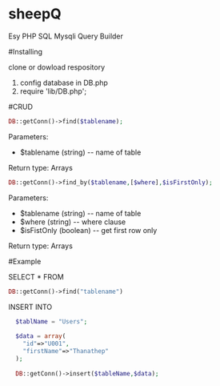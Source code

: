 # sheepQ
Esy PHP SQL Mysqli  Query Builder


#Installing

clone or dowload respository

  1. config database in DB.php
  2. require 'lib/DB.php';
  
#CRUD 

```php
DB::getConn()->find($tablename);
```
Parameters:
* $tablename (string) -- name of table

Return type:  Arrays

```php
DB::getConn()->find_by($tablename,[$where],$isFirstOnly);
```
Parameters:
* $tablename (string) -- name of table
* $where (string) -- where clause
* $isFistOnly (boolean) -- get first row only

Return type:  Arrays

#Example

SELECT * FROM 
```php
DB::getConn()->find("tablename")
```


INSERT INTO 
```php
  $tablName = "Users";
  
  $data = array(
    "id"=>"U001",
    "firstName"=>"Thanathep"
  );
  
  DB::getConn()->insert($tableName,$data);
```
